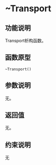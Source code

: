 # \~Transport<a name="ZH-CN_TOPIC_0000001994627236"></a>

## 功能说明<a name="zh-cn_topic_0000001936437190_section321mcpsimp"></a>

Transport析构函数。

## 函数原型<a name="zh-cn_topic_0000001936437190_section318mcpsimp"></a>

```
~Transport()
```

## 参数说明<a name="zh-cn_topic_0000001936437190_section324mcpsimp"></a>

无。

## 返回值<a name="zh-cn_topic_0000001936437190_section327mcpsimp"></a>

无。

## 约束说明<a name="zh-cn_topic_0000001936437190_section330mcpsimp"></a>

无

